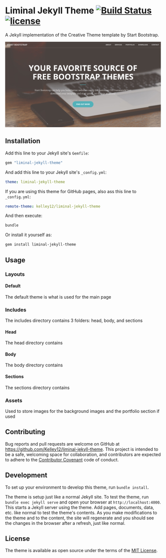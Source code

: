 # Liminal Jekyll Theme [![Build Status](https://travis-ci.com/kelley12/liminal-jekyll-theme.svg?branch=master)](https://travis-ci.com/kelley12/liminal-jekyll-theme/) [![license](https://img.shields.io/badge/license-MIT-blue.svg)](https://github.com/Kelley12/liminal-jekyll-theme/blob/master/LICENSE)

A Jekyll implementation of the Creative Theme template by Start Bootstrap.

![Screenshot](assets/img/screenshot.png)

## Installation

Add this line to your Jekyll site's `Gemfile`:

```ruby
gem "liminal-jekyll-theme"
```

And add this line to your Jekyll site's `_config.yml`:

```yaml
theme: liminal-jekyll-theme
```

If you are using this theme for GitHub pages, also ass this line to `_config.yml`:

```yaml
remote-theme: kelley12/liminal-jekyll-theme
```

And then execute:

```bash
bundle
```

Or install it yourself as:

```bash
gem install liminal-jekyll-theme
```

## Usage

### Layouts

#### Default

The default theme is what is used for the main page

### Includes

The includes directory contains 3 folders: head, body, and sections

#### Head

The head directory contains

#### Body

The body directory contains

#### Sections

The sections directory contains

### Assets

Used to store images for the background images and the portfolio section if used

## Contributing

Bug reports and pull requests are welcome on GitHub at https://github.com/Kelley12/liminal-jekyll-theme. This project is intended to be a safe, welcoming space for collaboration, and contributors are expected to adhere to the [Contributor Covenant](http://contributor-covenant.org) code of conduct.

## Development

To set up your environment to develop this theme, run `bundle install`.

The theme is setup just like a normal Jekyll site. To test the theme, run `bundle exec jekyll serve` and open your browser at `http://localhost:4000`. This starts a Jekyll server using the theme. Add pages, documents, data, etc. like normal to test the theme's contents. As you make modifications to the theme and to the content, the site will regenerate and you should see the changes in the browser after a refresh, just like normal.

## License

The theme is available as open source under the terms of the [MIT License](https://opensource.org/licenses/MIT).
